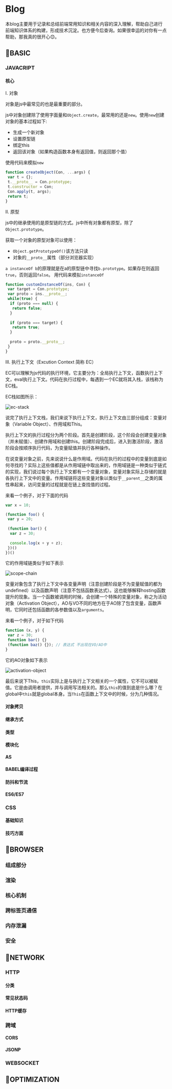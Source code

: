 # Blog
本blog主要用于记录和总结前端常用知识和相关内容的深入理解，帮助自己进行前端知识体系的构建，形成技术沉淀。也方便今后查询。如果很幸运的对你有一点帮助，那我真的很开心😊。

## 🍎BASIC

### JAVACRIPT

#### 核心
I. 对象

对象是js中最常见的也是最重要的部分。

js中对象创建除了使用字面量和`Object.create`，最常用的还是`new`。使用`new`创建对象的基本过程如下:

- 生成一个新对象
- 设置原型链
- 绑定this
- 返回该对象（如果构造函数本身有返回值，则返回那个值）

使用代码来模拟`new`
```javascript
function createObject(Con, ...args) {
 var t = {};
 t.__proto__ = Con.prototype;
 t.constructor = Con;
 Con.apply(t, args);
 return t;
}
```


II. 原型

js中的继承使用的是原型链的方式。js中所有对象都有原型，除了`Object.prototype`。

获取一个对象的原型对象可以使用：
- `Object.getPrototypeOf()`该方法只读
- 对象的`__proto__`属性（部分浏览器实现）

`a instanceOf b`的原理就是在a的原型链中寻找`b.prototype`。如果存在则返回`true`，否则返回`false`。
用代码来模拟`instanceOf`
```javascript
function customInstanceOf(ins, Con) {
 var target = Con.prototype;
 var proto = ins.__proto__;
 while(true) {
  if (proto === null) {
   return false;
  }
  
  if (proto === target) {
   return true;
  }
  
  proto = proto.__proto__;
 }
}
```


III. 执行上下文（Excution Context 简称 EC）

EC可以理解为js代码的执行环境，它主要分为：全局执行上下文，函数执行上下文，eval执行上下文。代码在执行过程中，每遇到一个EC就将其入栈，该栈称为EC栈。

EC栈如图所示：

![ec-stack](https://user-images.githubusercontent.com/13817144/53413640-7003f380-3a07-11e9-8837-cffb63a24351.png)

说完了执行上下文栈，我们来说下执行上下文，执行上下文由三部分组成：变量对象（Variable Object）、作用域和This。

执行上下文的执行过程分为两个阶段。首先是创建阶段，这个阶段会创建变量对象（并未赋值）、创建作用域和创建this。创建阶段完成后，进入到激活阶段，激活阶段会按顺序执行代码，为变量赋值并执行各种操作。

在说变量对象之前，先来说说什么是作用域。代码在执行的过程中的变量到底是如何寻找的？实际上这些值都是从作用域链中取出来的，作用域链是一种类似于链式的实现，我们说过每个执行上下文都有一个变量对象，变量对象实际上存储的就是各执行上下文中的变量。作用域链将这些变量对象以类似于`__parent__`之类的属性串起来，访问变量的过程就是在链上查找值的过程。

来看一个例子，对于下面的代码
```javascript
var x = 10;

(function foo() {
 var y = 20;
 
 (function bar() {
  var z = 30;
  
  console.log(x + y + z);
 })()
})()
```

它的作用域链类似于如下表示

![scope-chain](https://user-images.githubusercontent.com/13817144/53414899-c7579300-3a0a-11e9-8e1f-fbfe05bb2f7e.png)

变量对象包含了执行上下文中各变量声明（注意创建阶段是不为变量赋值的都为undefined）以及函数声明（注意不包括函数表达式）。这也能够解释hosting函数提升的现象。当一个函数被调用的时候，会创建一个特殊的变量对象，称之为活动对象（Activation Object），AO与VO不同的地方在于AO除了包含变量，函数声明，它同时还包括函数的各参数值以及`arguments`。

来看一个例子，对于如下代码
```javascript
function (x, y) {
 var z = 30;
 function bar() {}
 (function baz() {}); // 表达式 不出现在VO/AO中
}
```

它的AO对象如下表示

![activation-object](https://user-images.githubusercontent.com/13817144/53415167-74321000-3a0b-11e9-913c-254744c80a5d.png)


最后来说下This，`this`实际上是与执行上下文相关的一个属性，它不可以被赋值。它是由调用者提供，并与调用写法相关的。那么`this`的值到底是什么哪？在global中`this`就是global本身。当`This`在函数上下文中的时候，分为几种情况。

#### 对象拷贝
#### 继承方式
#### 类型
#### 模块化
#### AS
#### BABEL编译过程
#### 防抖和节流
#### ES6/ES7

### CSS
#### 基础知识
#### 技巧方面

## 🍐BROWSER
### 组成部分
### 渲染
### 核心机制
### 跨标签页通信
### 内存泄漏
### 安全

## 🍑NETWORK
### HTTP
#### 分类
#### 常见状态码
#### HTTP缓存

### 跨域
#### CORS
#### JSONP

### WEBSOCKET

## 🍒OPTIMIZATION
